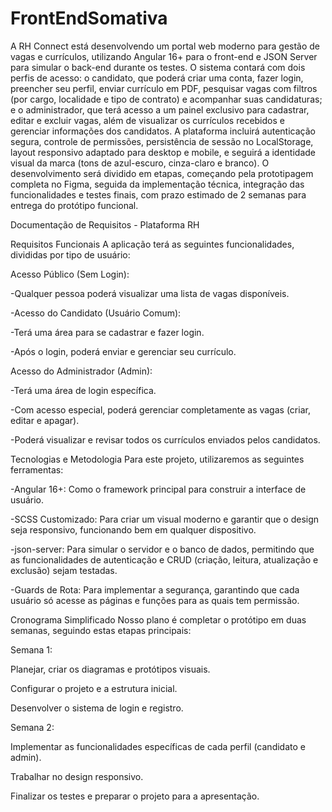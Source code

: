 # FrontEndSomativa

A RH Connect está desenvolvendo um portal web moderno para gestão de vagas e currículos, utilizando Angular 16+ para o front-end e 
JSON Server para simular o back-end durante os testes. O sistema contará com dois perfis de acesso: o candidato, que poderá criar uma conta, 
fazer login, preencher seu perfil, enviar currículo em PDF, pesquisar vagas com filtros (por cargo, localidade e tipo de contrato) e acompanhar
suas candidaturas; e o administrador, que terá acesso a um painel exclusivo para cadastrar, editar e excluir vagas, além de visualizar os 
currículos recebidos e gerenciar informações dos candidatos.
  A plataforma incluirá autenticação segura, controle de permissões, persistência de sessão no LocalStorage, layout responsivo adaptado para 
desktop e mobile, e seguirá a identidade visual da marca (tons de azul-escuro, cinza-claro e branco). O desenvolvimento será dividido em etapas,
começando pela prototipagem completa no Figma, seguida da implementação técnica, integração das funcionalidades e testes finais, com prazo estimado 
de 2 semanas para entrega do protótipo funcional.
    
 Documentação de Requisitos - Plataforma RH

Requisitos Funcionais
A aplicação terá as seguintes funcionalidades, divididas por tipo de usuário:

Acesso Público (Sem Login):

-Qualquer pessoa poderá visualizar uma lista de vagas disponíveis.

-Acesso do Candidato (Usuário Comum):

-Terá uma área para se cadastrar e fazer login.

-Após o login, poderá enviar e gerenciar seu currículo.

Acesso do Administrador (Admin):

-Terá uma área de login específica.

-Com acesso especial, poderá gerenciar completamente as vagas (criar, editar e apagar).

-Poderá visualizar e revisar todos os currículos enviados pelos candidatos.

Tecnologias e Metodologia
Para este projeto, utilizaremos as seguintes ferramentas:

-Angular 16+: Como o framework principal para construir a interface de usuário.

-SCSS Customizado: Para criar um visual moderno e garantir que o design seja responsivo, funcionando bem em qualquer dispositivo.

-json-server: Para simular o servidor e o banco de dados, permitindo que as funcionalidades de autenticação e CRUD
 (criação, leitura, atualização e exclusão) sejam testadas.

-Guards de Rota: Para implementar a segurança, garantindo que cada usuário só acesse as páginas e funções para as quais tem permissão.

Cronograma Simplificado
Nosso plano é completar o protótipo em duas semanas, seguindo estas etapas principais:

Semana 1:

Planejar, criar os diagramas e protótipos visuais.

Configurar o projeto e a estrutura inicial.

Desenvolver o sistema de login e registro.

Semana 2:

Implementar as funcionalidades específicas de cada perfil (candidato e admin).

Trabalhar no design responsivo.

Finalizar os testes e preparar o projeto para a apresentação.

